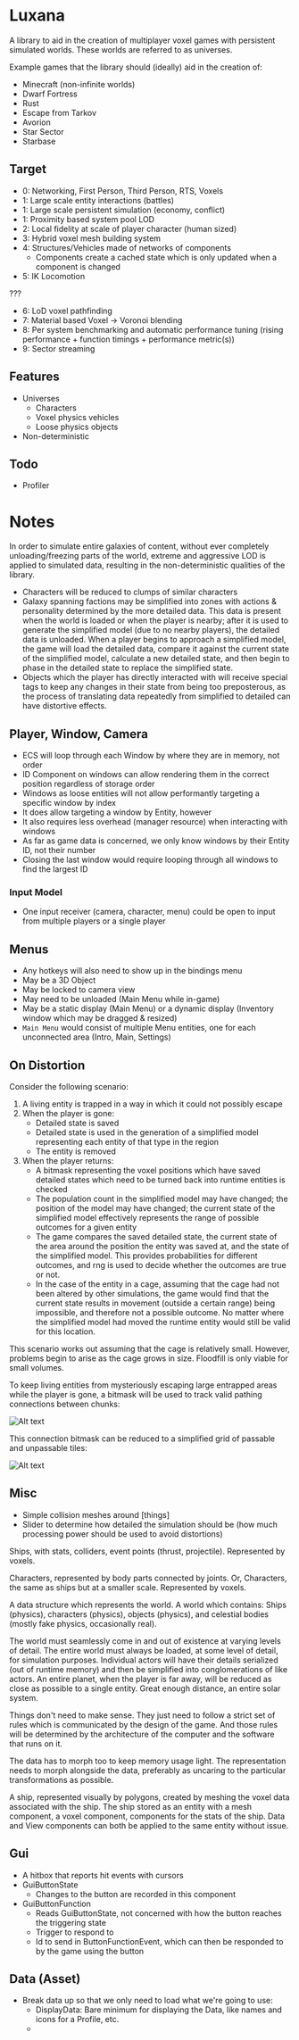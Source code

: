 # Luxana
A library to aid in the creation of multiplayer voxel games with persistent simulated worlds. These worlds are referred to as universes.

Example games that the library should (ideally) aid in the creation of:
- Minecraft (non-infinite worlds)
- Dwarf Fortress
- Rust
- Escape from Tarkov
- Avorion
- Star Sector
- Starbase

## Target
- 0: Networking, First Person, Third Person, RTS, Voxels
- 1: Large scale entity interactions (battles)
- 1: Large scale persistent simulation (economy, conflict)
- 1: Proximity based system pool LOD
- 2: Local fidelity at scale of player character (human sized)
- 3: Hybrid voxel mesh building system
- 4: Structures/Vehicles made of networks of components
    - Components create a cached state which is only updated when a component is changed
- 5: IK Locomotion

???
- 6: LoD voxel pathfinding
- 7: Material based Voxel -> Voronoi blending
- 8: Per system benchmarking and automatic performance tuning (rising performance + function timings + performance metric(s))
- 9: Sector streaming

## Features
- Universes
    - Characters
    - Voxel physics vehicles
    - Loose physics objects
- Non-deterministic

## Todo
- Profiler

# Notes
In order to simulate entire galaxies of content, without ever completely unloading/freezing parts of the world, extreme and aggressive LOD is applied to simulated data, resulting in the non-deterministic qualities of the library.
- Characters will be reduced to clumps of similar characters
- Galaxy spanning factions may be simplified into zones with actions & personality determined by the more detailed data. This data is present when the world is loaded or when the player is nearby; after it is used to generate the simplified model (due to no nearby players), the detailed data is unloaded. When a player begins to approach a simplified model, the game will load the detailed data, compare it against the current state of the simplified model, calculate a new detailed state, and then begin to phase in the detailed state to replace the simplified state.
- Objects which the player has directly interacted with will receive special tags to keep any changes in their state from being too preposterous, as the process of translating data repeatedly from simplified to detailed can have distortive effects.

## Player, Window, Camera
- ECS will loop through each Window by where they are in memory, not order
- ID Component on windows can allow rendering them in the correct position regardless of storage order
- Windows as loose entities will not allow performantly targeting a specific window by index
- It does allow targeting a window by Entity, however
- It also requires less overhead (manager resource) when interacting with windows
- As far as game data is concerned, we only know windows by their Entity ID, not their number
- Closing the last window would require looping through all windows to find the largest ID

### Input Model
- One input receiver (camera, character, menu) could be open to input from multiple players or a single player


## Menus
- Any hotkeys will also need to show up in the bindings menu
- May be a 3D Object
- May be locked to camera view
- May need to be unloaded (Main Menu while in-game)
- May be a static display (Main Menu) or a dynamic display (Inventory window which may be dragged & resized)
- `Main Menu` would consist of multiple Menu entities, one for each unconnected area (Intro, Main, Settings)

## On Distortion
Consider the following scenario:
1. A living entity is trapped in a way in which it could not possibly escape
2. When the player is gone:
    - Detailed state is saved
    - Detailed state is used in the generation of a simplified model representing each entity of that type in the region
    - The entity is removed
3. When the player returns:
    - A bitmask representing the voxel positions which have saved detailed states which need to be turned back into runtime entities is checked
    - The population count in the simplified model may have changed; the position of the model may have changed; the current state of the simplified model effectively represents the range of possible outcomes for a given entity
    - The game compares the saved detailed state, the current state of the area around the position the entity was saved at, and the state of the simplified model. This provides probabilities for different outcomes, and rng is used to decide whether the outcomes are true or not.
    - In the case of the entity in a cage, assuming that the cage had not been altered by other simulations, the game would find that the current state results in movement (outside a certain range) being impossible, and therefore not a possible outcome. No matter where the simplified model had moved the runtime entity would still be valid for this location.

This scenario works out assuming that the cage is relatively small. However, problems begin to arise as the cage grows in size. Floodfill is only viable for small volumes.

To keep living entities from mysteriously escaping large entrapped areas while the player is gone, a bitmask will be used to track valid pathing connections between chunks:

![Alt text](img/pathing_connections_00.png)

This connection bitmask can be reduced to a simplified grid of passable and unpassable tiles:

![Alt text](img/pathing_connections_01.png)

## Misc
- Simple collision meshes around [things]
- Slider to determine how detailed the simulation should be (how much processing power should be used to avoid distortions)

Ships, with stats, colliders, event points (thrust, projectile). Represented by voxels.

Characters, represented by body parts connected by joints.
Or,
Characters, the same as ships but at a smaller scale. Represented by voxels.

A data structure which represents the world. A world which contains: Ships (physics), characters (physics), objects (physics), and celestial bodies (mostly fake physics, occasionally real).

The world must seamlessly come in and out of existence at varying levels of detail. The entire world must always be loaded, at some level of detail, for simulation purposes. Individual actors will have their details serialized (out of runtime memory) and then be simplified into conglomerations of like actors. An entire planet, when the player is far away, will be reduced as close as possible to a single entity. Great enough distance, an entire solar system.

Things don't need to make sense. They just need to follow a strict set of rules which is communicated by the design of the game. And those rules will be determined by the architecture of the computer and the software that runs on it.

The data has to morph too to keep memory usage light. The representation needs to morph alongside the data, preferably as uncaring to the particular transformations as possible.

A ship, represented visually by polygons, created by meshing the voxel data associated with the ship. The ship stored as an entity with a mesh component, a voxel component, components for the stats of the ship. Data and View components can both be applied to the same entity without issue.

## Gui
- A hitbox that reports hit events with cursors
- GuiButtonState
    - Changes to the button are recorded in this component
- GuiButtonFunction
    - Reads GuiButtonState, not concerned with how the button reaches the triggering state
    - Trigger to respond to
    - Id to send in ButtonFunctionEvent, which can then be responded to by the game using the button

## Data (Asset)
- Break data up so that we only need to load what we're going to use:
    - DisplayData: Bare minimum for displaying the Data, like names and icons for a Profile, etc.
    - 
